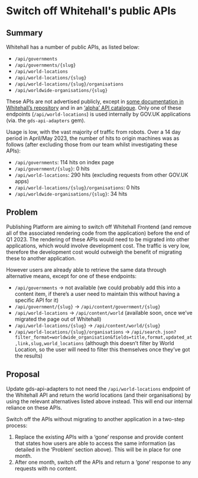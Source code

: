 # Switch off Whitehall's public APIs

## Summary

Whitehall has a number of public APIs, as listed below:

- `/api/governments`
- `/api/governments/{slug}`
- `/api/world-locations`
- `/api/world-locations/{slug}`
- `/api/world-locations/{slug}/organisations`
- `/api/worldwide-organisations/{slug}`

These APIs are not advertised publicly, except in [some documentation in Whitehall’s repository](https://docs.publishing.service.gov.uk/repos/whitehall/api.html) and in an [‘alpha’ API catalogue](https://www.api.gov.uk/gds/gov-uk-governments/#gov-uk-governments). Only one of these endpoints (`/api/world-locations`) is used internally by GOV.UK applications (via. the `gds-api-adapters` gem).

Usage is low, with the vast majority of traffic from robots. Over a 14 day period in April/May 2023, the number of hits to origin machines was as follows (after excluding those from our team whilst investigating these APIs):

- `/api/governments`: 114 hits on index page
- `/api/government/{slug}`: 0 hits
- `/api/world-locations`: 290 hits (excluding requests from other GOV.UK apps)
- `/api/world-locations/{slug}/organisations`: 0 hits
- `/api/worldwide-organisations/{slug}`: 34 hits

## Problem

Publishing Platform are aiming to switch off Whitehall Frontend (and remove all of the associated rendering code from the application) before the end of Q1 2023. The rendering of these APIs would need to be migrated into other applications, which would involve development cost. The traffic is very low, therefore the development cost would outweigh the benefit of migrating these to another application.

However users are already able to retrieve the same data through alternative means, except for one of these endpoints:

- `/api/governments` → not available (we could probably add this into a content item, if there’s a user need to maintain this without having a specific API for it)
- `/api/government/{slug}` → `/api/content/government/{slug}`
- `/api/world-locations` → `/api/content/world` (available soon, once we’ve migrated the page out of Whitehall)
- `/api/world-locations/{slug}` → `/api/content/world/{slug}`
- `/api/world-locations/{slug}/organisations` → `/api/search.json?filter_format=worldwide_organisation&fields=title,format,updated_at,link,slug,world_locations` (although this doesn’t filter by World Location, so the user will need to filter this themselves once they’ve got the results)

## Proposal

Update gds-api-adapters to not need the `/api/world-locations` endpoint of the Whitehall API and return the world locations (and their organisations) by using the relevant alternatives listed above instead. This will end our internal reliance on these APIs.

Switch off the APIs without migrating to another application in a two-step process:

1. Replace the existing APIs with a ‘gone’ response and provide content that states how users are able to access the same information (as detailed in the ‘Problem’ section above).  This will be in place for one month.
2. After one month, switch off the APIs and return a ‘gone’ response to any requests with no content.
